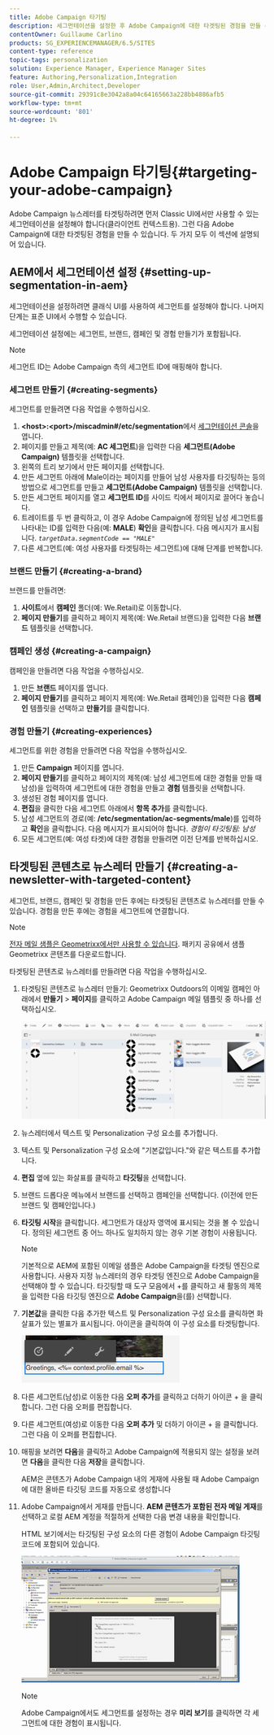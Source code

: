 ```yaml
---
title: Adobe Campaign 타기팅
description: 세그먼테이션을 설정한 후 Adobe Campaign에 대한 타겟팅된 경험을 만들 수 있습니다.
contentOwner: Guillaume Carlino
products: SG_EXPERIENCEMANAGER/6.5/SITES
content-type: reference
topic-tags: personalization
solution: Experience Manager, Experience Manager Sites
feature: Authoring,Personalization,Integration
role: User,Admin,Architect,Developer
source-git-commit: 29391c8e3042a8a04c64165663a228bb4886afb5
workflow-type: tm+mt
source-wordcount: '801'
ht-degree: 1%

---
```


# Adobe Campaign 타기팅{#targeting-your-adobe-campaign}

Adobe Campaign 뉴스레터를 타겟팅하려면 먼저 Classic UI에서만 사용할 수 있는 세그먼테이션을 설정해야 합니다(클라이언트 컨텍스트용). 그런 다음 Adobe Campaign에 대한 타겟팅된 경험을 만들 수 있습니다. 두 가지 모두 이 섹션에 설명되어 있습니다.

## AEM에서 세그먼테이션 설정 {#setting-up-segmentation-in-aem}

세그먼테이션을 설정하려면 클래식 UI를 사용하여 세그먼트를 설정해야 합니다. 나머지 단계는 표준 UI에서 수행할 수 있습니다.

세그먼테이션 설정에는 세그먼트, 브랜드, 캠페인 및 경험 만들기가 포함됩니다.

>[!NOTE]
>
>세그먼트 ID는 Adobe Campaign 측의 세그먼트 ID에 매핑해야 합니다.

### 세그먼트 만들기 {#creating-segments}

세그먼트를 만들려면 다음 작업을 수행하십시오.

1. **&lt;host>:&lt;port>/miscadmin#/etc/segmentation**&#x200B;에서 [세그먼테이션 콘솔](http://localhost:4502/miscadmin#/etc/segmentation)을 엽니다.
1. 페이지를 만들고 제목(예: **AC 세그먼트**)을 입력한 다음 **세그먼트(Adobe Campaign)** 템플릿을 선택합니다.
1. 왼쪽의 트리 보기에서 만든 페이지를 선택합니다.
1. 만든 세그먼트 아래에 Male이라는 페이지를 만들어 남성 사용자를 타깃팅하는 등의 방법으로 세그먼트를 만들고 **세그먼트(Adobe Campaign)** 템플릿을 선택합니다.
1. 만든 세그먼트 페이지를 열고 **세그먼트 ID**&#x200B;를 사이드 킥에서 페이지로 끌어다 놓습니다.
1. 트레이트를 두 번 클릭하고, 이 경우 Adobe Campaign에 정의된 남성 세그먼트를 나타내는 ID를 입력한 다음(예: **MALE**) **확인**&#x200B;을 클릭합니다. 다음 메시지가 표시됩니다. *`targetData.segmentCode == "MALE"`*
1. 다른 세그먼트(예: 여성 사용자를 타겟팅하는 세그먼트)에 대해 단계를 반복합니다.

### 브랜드 만들기 {#creating-a-brand}

브랜드를 만들려면:

1. **사이트**&#x200B;에서 **캠페인** 폴더(예: We.Retail)로 이동합니다.
1. **페이지 만들기**&#x200B;를 클릭하고 페이지 제목(예: We.Retail 브랜드)을 입력한 다음 **브랜드** 템플릿을 선택합니다.

### 캠페인 생성 {#creating-a-campaign}

캠페인을 만들려면 다음 작업을 수행하십시오.

1. 만든 **브랜드** 페이지를 엽니다.
1. **페이지 만들기**&#x200B;를 클릭하고 페이지 제목(예: We.Retail 캠페인)을 입력한 다음 **캠페인** 템플릿을 선택하고 **만들기**&#x200B;를 클릭합니다.

### 경험 만들기 {#creating-experiences}

세그먼트를 위한 경험을 만들려면 다음 작업을 수행하십시오.

1. 만든 **Campaign** 페이지를 엽니다.
1. **페이지 만들기**&#x200B;를 클릭하고 페이지의 제목(예: 남성 세그먼트에 대한 경험을 만들 때 남성)을 입력하여 세그먼트에 대한 경험을 만들고 **경험** 템플릿을 선택합니다.
1. 생성된 경험 페이지를 엽니다.
1. **편집**&#x200B;을 클릭한 다음 세그먼트 아래에서 **항목 추가**&#x200B;를 클릭합니다.
1. 남성 세그먼트의 경로(예: **/etc/segmentation/ac-segments/male**)를 입력하고 **확인**&#x200B;을 클릭합니다. 다음 메시지가 표시되어야 합니다. *경험이 타깃팅됨: 남성*
1. 모든 세그먼트(예: 여성 타겟)에 대한 경험을 만들려면 이전 단계를 반복하십시오.

## 타겟팅된 콘텐츠로 뉴스레터 만들기 {#creating-a-newsletter-with-targeted-content}

세그먼트, 브랜드, 캠페인 및 경험을 만든 후에는 타겟팅된 콘텐츠로 뉴스레터를 만들 수 있습니다. 경험을 만든 후에는 경험을 세그먼트에 연결합니다.

>[!NOTE]
>
>[전자 메일 샘플은 Geometrixx에서만 사용할 수 있습니다](/help/sites-developing/we-retail.md). 패키지 공유에서 샘플 Geometrixx 콘텐츠를 다운로드합니다.

타겟팅된 콘텐츠로 뉴스레터를 만들려면 다음 작업을 수행하십시오.

1. 타겟팅된 콘텐츠로 뉴스레터 만들기: Geometrixx Outdoors의 이메일 캠페인 아래에서 **만들기** > **페이지**&#x200B;를 클릭하고 Adobe Campaign 메일 템플릿 중 하나를 선택하십시오.

   ![chlimage_1-188](assets/chlimage_1-188.png)

1. 뉴스레터에서 텍스트 및 Personalization 구성 요소를 추가합니다.
1. 텍스트 및 Personalization 구성 요소에 &quot;기본값입니다.&quot;와 같은 텍스트를 추가합니다.
1. **편집** 옆에 있는 화살표를 클릭하고 **타깃팅**&#x200B;을 선택합니다.
1. 브랜드 드롭다운 메뉴에서 브랜드를 선택하고 캠페인을 선택합니다. (이전에 만든 브랜드 및 캠페인입니다.)
1. **타깃팅 시작**&#x200B;을 클릭합니다. 세그먼트가 대상자 영역에 표시되는 것을 볼 수 있습니다. 정의된 세그먼트 중 어느 하나도 일치하지 않는 경우 기본 경험이 사용됩니다.

   >[!NOTE]
   >
   >기본적으로 AEM에 포함된 이메일 샘플은 Adobe Campaign을 타겟팅 엔진으로 사용합니다. 사용자 지정 뉴스레터의 경우 타겟팅 엔진으로 Adobe Campaign을 선택해야 할 수 있습니다. 타깃팅할 때 도구 모음에서 +를 클릭하고 새 활동의 제목을 입력한 다음 타깃팅 엔진으로 **Adobe Campaign**&#x200B;을(를) 선택합니다.

1. **기본값**&#x200B;을 클릭한 다음 추가한 텍스트 및 Personalization 구성 요소를 클릭하면 화살표가 있는 별표가 표시됩니다. 아이콘을 클릭하여 이 구성 요소를 타겟팅합니다.

   ![chlimage_1-189](assets/chlimage_1-189.png)

1. 다른 세그먼트(남성)로 이동한 다음 **오퍼 추가**&#x200B;를 클릭하고 더하기 아이콘 + 을 클릭합니다. 그런 다음 오퍼를 편집합니다.
1. 다른 세그먼트(여성)로 이동한 다음 **오퍼 추가** 및 더하기 아이콘 + 을 클릭합니다. 그런 다음 이 오퍼를 편집합니다.
1. 매핑을 보려면 **다음**&#x200B;을 클릭하고 Adobe Campaign에 적용되지 않는 설정을 보려면 **다음**&#x200B;을 클릭한 다음 **저장**&#x200B;을 클릭합니다.

   AEM은 콘텐츠가 Adobe Campaign 내의 게재에 사용될 때 Adobe Campaign에 대한 올바른 타깃팅 코드를 자동으로 생성합니다

1. Adobe Campaign에서 게재를 만듭니다. **AEM 콘텐츠가 포함된 전자 메일 게재**&#x200B;를 선택하고 로컬 AEM 계정을 적절하게 선택한 다음 변경 내용을 확인합니다.

   HTML 보기에서는 타깃팅된 구성 요소의 다른 경험이 Adobe Campaign 타깃팅 코드에 포함되어 있습니다.

   ![chlimage_1-190](assets/chlimage_1-190.png)

   >[!NOTE]
   >
   >Adobe Campaign에서도 세그먼트를 설정하는 경우 **미리 보기**&#x200B;를 클릭하면 각 세그먼트에 대한 경험이 표시됩니다.

